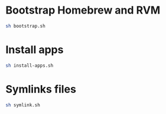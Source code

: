 # Bootstrap Homebrew and RVM
``` bash
sh bootstrap.sh
```

# Install apps
``` bash
sh install-apps.sh
```

# Symlinks files
``` bash
sh symlink.sh
```
